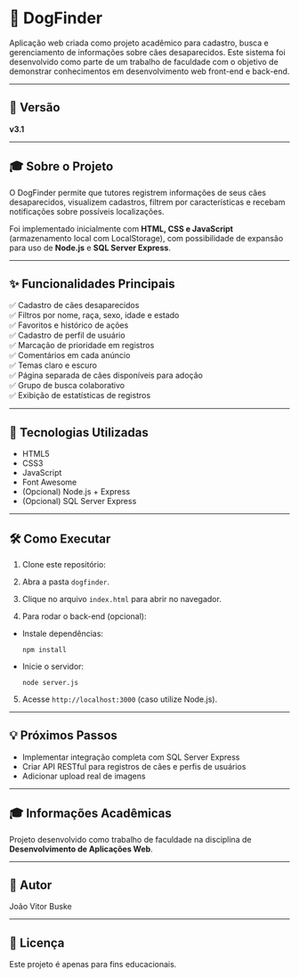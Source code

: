 # 🐾 DogFinder

Aplicação web criada como projeto acadêmico para cadastro, busca e gerenciamento de informações sobre cães desaparecidos. Este sistema foi desenvolvido como parte de um trabalho de faculdade com o objetivo de demonstrar conhecimentos em desenvolvimento web front-end e back-end.

---

## 📌 Versão
**v3.1**

---

## 🎓 Sobre o Projeto

O DogFinder permite que tutores registrem informações de seus cães desaparecidos, visualizem cadastros, filtrem por características e recebam notificações sobre possíveis localizações. 

Foi implementado inicialmente com **HTML, CSS e JavaScript** (armazenamento local com LocalStorage), com possibilidade de expansão para uso de **Node.js** e **SQL Server Express**.

---

## ✨ Funcionalidades Principais

✅ Cadastro de cães desaparecidos  
✅ Filtros por nome, raça, sexo, idade e estado  
✅ Favoritos e histórico de ações  
✅ Cadastro de perfil de usuário  
✅ Marcação de prioridade em registros  
✅ Comentários em cada anúncio  
✅ Temas claro e escuro  
✅ Página separada de cães disponíveis para adoção  
✅ Grupo de busca colaborativo  
✅ Exibição de estatísticas de registros  

---

## 🚀 Tecnologias Utilizadas

- HTML5
- CSS3
- JavaScript
- Font Awesome
- (Opcional) Node.js + Express
- (Opcional) SQL Server Express

---

## 🛠️ Como Executar

1. Clone este repositório:

2. Abra a pasta `dogfinder`.

3. Clique no arquivo `index.html` para abrir no navegador.

4. Para rodar o back-end (opcional):

- Instale dependências:

  ```
  npm install
  ```

- Inicie o servidor:

  ```
  node server.js
  ```

5. Acesse `http://localhost:3000` (caso utilize Node.js).

---

## 💡 Próximos Passos

- Implementar integração completa com SQL Server Express
- Criar API RESTful para registros de cães e perfis de usuários
- Adicionar upload real de imagens

---

## 🎓 Informações Acadêmicas

Projeto desenvolvido como trabalho de faculdade na disciplina de **Desenvolvimento de Aplicações Web**.

---

## 👤 Autor

João Vitor Buske

---

## 📝 Licença

Este projeto é apenas para fins educacionais.
